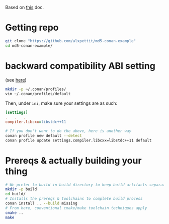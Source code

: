 Based on [this](https://docs.conan.io/en/latest/getting_started.html) doc.

# Getting repo

```bash
git clone "https://github.com/alxpettit/md5-conan-example"
cd md5-conan-example/
```

# backward compatibility ABI setting
(see [here](https://docs.conan.io/en/latest/howtos/manage_gcc_abi.html#manage-gcc-abi))
```bash
mkdir -p ~/.conan/profiles/
vim ~/.conan/profiles/default
```

Then, under `ini`, make sure your settings are as such:
```ini
[settings]
.   .   .
compiler.libcxx=libstdc++11
```

```bash
# If you don't want to do the above, here is another way
conan profile new default --detect
conan profile update settings.compiler.libcxx=libstdc++11 default
```

# Prereqs & actually building your thing

```bash
# We prefer to build in build directory to keep build artifacts separate from source code
mkdir -p build
cd build/
# Installs the prereqs & toolchains to complete build process
conan install .. --build missing
# From here, conventional cmake/make toolchain techniques apply
cmake ..
make
```
